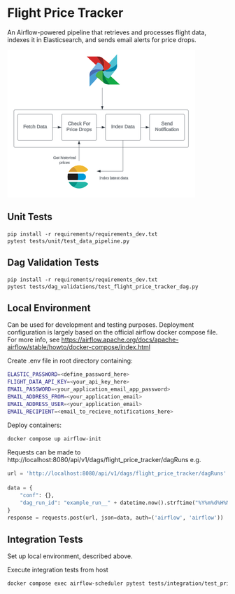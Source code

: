 # Flight Price Tracker
An Airflow-powered pipeline that retrieves and processes flight data, indexes it in Elasticsearch, and sends email alerts for price drops.

![Flight Tracker Architecture](images/flight-tracker-diag.png)
## Unit Tests
```shell
pip install -r requirements/requirements_dev.txt
pytest tests/unit/test_data_pipeline.py
```
## Dag Validation Tests
```shell
pip install -r requirements/requirements_dev.txt
pytest tests/dag_validations/test_flight_price_tracker_dag.py
```
## Local Environment
Can be used for development and testing purposes.
Deployment configuration is largely based on the official airflow docker compose file. For more info, see https://airflow.apache.org/docs/apache-airflow/stable/howto/docker-compose/index.html

Create .env file in root directory containing:
```bash
ELASTIC_PASSWORD=<define_password_here>
FLIGHT_DATA_API_KEY=<your_api_key_here>
EMAIL_PASSWORD=<your_application_email_app_password>
EMAIL_ADDRESS_FROM=<your_application_email>
EMAIL_ADDRESS_USER=<your_application_email>
EMAIL_RECIPIENT=<email_to_recieve_notifications_here>
```
Deploy containers:
```bash
docker compose up airflow-init
```
Requests can be made to http://localhost:8080/api/v1/dags/flight_price_tracker/dagRuns
e.g.
```python
url = 'http://localhost:8080/api/v1/dags/flight_price_tracker/dagRuns'

data = {
    "conf": {},
    "dag_run_id": "example_run__" + datetime.now().strftime("%Y%m%d%H%M%S"),
}
response = requests.post(url, json=data, auth=('airflow', 'airflow'))
```
## Integration Tests
Set up local environment, described above.

Execute integration tests from host
```bash
docker compose exec airflow-scheduler pytest tests/integration/test_price_tracker_dag.py
```
